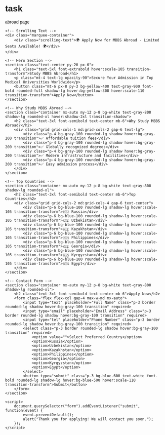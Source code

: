 # task
abroad page 
<!DOCTYPE html>
<html lang="en">
<head>
    <meta charset="UTF-8">
    <meta name="viewport" content="width=device-width, initial-scale=1.0">
    <title>Study MBBS Abroad | University Insights</title>
    <script src="https://cdn.tailwindcss.com"></script>
    <style>
        body {
            font-family: 'Poppins', sans-serif;
            overflow-x: hidden;
        }
        @keyframes marquee {
            from { transform: translateX(100%); }
            to { transform: translateX(-100%); }
        }
        .marquee-container {
            width: 100%;
            overflow: hidden;
            background: #facc15;
            color: #1e293b;
            font-weight: bold;
            position: relative;
            white-space: nowrap;
        }
        .scrolling-text {
            display: inline-block;
            padding: 10px;
            font-size: 1.2rem;
            animation: marquee 10s linear infinite;
        }
    </style>
</head>
<body class="bg-gradient-to-r from-blue-500 to-purple-600 text-white">
    
    <!-- Scrolling Text -->
    <div class="marquee-container">
        <div class="scrolling-text">🌍 Apply Now for MBBS Abroad - Limited Seats Available! 🌍</div>
    </div>
    
    <!-- Hero Section -->
    <section class="text-center py-20 px-6">
        <h1 class="text-5xl font-extrabold hover:scale-105 transition-transform">Study MBBS Abroad</h1>
        <p class="mt-4 text-lg opacity-90">Secure Your Admission in Top Medical Universities Worldwide</p>
        <button class="mt-6 px-8 py-3 bg-yellow-400 text-gray-900 font-bold rounded-full shadow-lg hover:bg-yellow-300 hover:scale-110 transition-transform">Apply Now</button>
    </section>
    
    <!-- Why Study MBBS Abroad -->
    <section class="container mx-auto my-12 p-8 bg-white text-gray-800 shadow-lg rounded-xl hover:shadow-2xl transition-shadow">
        <h2 class="text-3xl font-semibold text-center mb-6">Why Study MBBS Abroad?</h2>
        <div class="grid grid-cols-1 md:grid-cols-2 gap-6 text-lg">
            <div class="p-4 bg-gray-100 rounded-lg shadow hover:bg-gray-200 transition">✅ Affordable tuition fees</div>
            <div class="p-4 bg-gray-100 rounded-lg shadow hover:bg-gray-200 transition">✅ Globally recognized degrees</div>
            <div class="p-4 bg-gray-100 rounded-lg shadow hover:bg-gray-200 transition">✅ Modern infrastructure and facilities</div>
            <div class="p-4 bg-gray-100 rounded-lg shadow hover:bg-gray-200 transition">✅ Easy admission process</div>
        </div>
    </section>
    
    <!-- Top Countries -->
    <section class="container mx-auto my-12 p-8 bg-white text-gray-800 shadow-lg rounded-xl">
        <h2 class="text-3xl font-semibold text-center mb-6">Top Countries</h2>
        <div class="grid grid-cols-2 md:grid-cols-4 gap-6 text-center">
            <div class="p-6 bg-blue-100 rounded-lg shadow-lg hover:scale-105 transition-transform">🇷🇺 Russia</div>
            <div class="p-6 bg-blue-100 rounded-lg shadow-lg hover:scale-105 transition-transform">🇺🇿 Uzbekistan</div>
            <div class="p-6 bg-blue-100 rounded-lg shadow-lg hover:scale-105 transition-transform">🇰🇿 Kazakhstan</div>
            <div class="p-6 bg-blue-100 rounded-lg shadow-lg hover:scale-105 transition-transform">🇵🇭 Philippines</div>
            <div class="p-6 bg-blue-100 rounded-lg shadow-lg hover:scale-105 transition-transform">🇬🇪 Georgia</div>
            <div class="p-6 bg-blue-100 rounded-lg shadow-lg hover:scale-105 transition-transform">🇰🇬 Kyrgyzstan</div>
            <div class="p-6 bg-blue-100 rounded-lg shadow-lg hover:scale-105 transition-transform">🇪🇬 Egypt</div>
        </div>
    </section>
    
    <!-- Contact Form -->
    <section class="container mx-auto my-12 p-8 bg-white text-gray-800 shadow-lg rounded-xl">
        <h2 class="text-3xl font-semibold text-center mb-6">Apply Now</h2>
        <form class="flex flex-col gap-4 max-w-md mx-auto">
            <input type="text" placeholder="Full Name" class="p-3 border rounded-lg shadow hover:bg-gray-100 transition" required>
            <input type="email" placeholder="Email Address" class="p-3 border rounded-lg shadow hover:bg-gray-100 transition" required>
            <input type="tel" placeholder="Phone Number" class="p-3 border rounded-lg shadow hover:bg-gray-100 transition" required>
            <select class="p-3 border rounded-lg shadow hover:bg-gray-100 transition" required>
                <option value="">Select Preferred Country</option>
                <option>Russia</option>
                <option>Uzbekistan</option>
                <option>Kazakhstan</option>
                <option>Philippines</option>
                <option>Georgia</option>
                <option>Kyrgyzstan</option>
                <option>Egypt</option>
            </select>
            <button type="submit" class="p-3 bg-blue-600 text-white font-bold rounded-lg shadow-lg hover:bg-blue-500 hover:scale-110 transition-transform">Submit</button>
        </form>
    </section>
    
    <script>
        document.querySelector("form").addEventListener("submit", function(event) {
            event.preventDefault();
            alert("Thank you for applying! We will contact you soon.");
        });
    </script>
</body>
</html>

